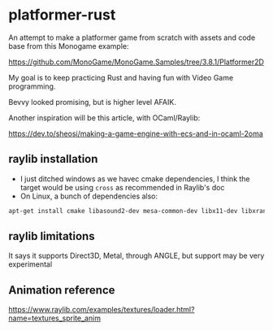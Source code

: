 # platformer-rust

An attempt to make a platformer game from scratch with assets and code base from this
Monogame example:

https://github.com/MonoGame/MonoGame.Samples/tree/3.8.1/Platformer2D

My goal is to keep practicing Rust and having fun with Video Game programming.

Bevvy looked promising, but is higher level AFAIK.

Another inspiration will be this article, with OCaml/Raylib:

https://dev.to/sheosi/making-a-game-engine-with-ecs-and-in-ocaml-2oma

## raylib installation

- I just ditched windows as we havec cmake dependencies, I think the target would be using `cross`
  as recommended in Raylib's doc
- On Linux, a bunch of dependencies also:

```bash
apt-get install cmake libasound2-dev mesa-common-dev libx11-dev libxrandr-dev libxi-dev xorg-dev libgl1-mesa-dev libglu1-mesa-dev -y
```

## raylib limitations

It says it supports Direct3D, Metal, through ANGLE, but support may be very experimental

## Animation reference

https://www.raylib.com/examples/textures/loader.html?name=textures_sprite_anim
